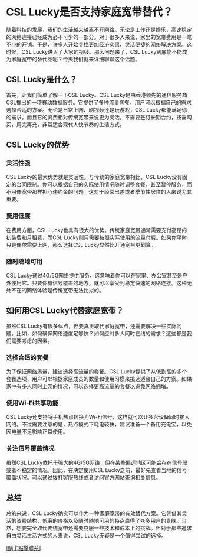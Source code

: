 # CSL Lucky是否支持家庭宽带替代？

随着科技的发展，我们的生活越来越离不开网络。无论是工作还是娱乐，高速稳定的网络连接已经成为必不可少的一部分。对于很多人来说，家里的宽带费用是一笔不小的开销。于是，许多人开始寻找更加经济实惠、灵活便捷的网络解决方案。这时候，CSL Lucky进入了大家的视线。那么问题来了，CSL Lucky到底能不能成为家庭宽带的替代品呢？今天我们就来详细聊聊这个话题。

## CSL Lucky是什么？

首先，让我们简单了解一下CSL Lucky。CSL Lucky是由香港领先的通信服务商CSL推出的一项移动数据服务。它提供了多种流量套餐，用户可以根据自己的需求选择合适的方案。无论是日常上网、刷视频还是玩游戏，CSL Lucky都能满足你的需求。而且它的资费相对传统宽带来说更为灵活，不需要签订长期合约，按需购买，用完再充，非常适合现代人快节奏的生活方式。

## CSL Lucky的优势

### 灵活性强

CSL Lucky的最大优势就是灵活性。与传统的家庭宽带相比，CSL Lucky没有固定的合同限制。你可以根据自己的实际使用情况随时调整套餐，甚至暂停服务，而不用像宽带那样担心违约金的问题。这对于经常出差或者季节性居住的人来说尤其重要。

### 费用低廉

在费用方面，CSL Lucky也具有很大的优势。传统家庭宽带通常需要支付高昂的初装费和月租费，而CSL Lucky则只需要按照实际使用的流量付费。如果你平时只是偶尔需要上网，那么选择CSL Lucky显然比开通宽带更划算。

### 随时随地可用

CSL Lucky通过4G/5G网络提供服务，这意味着你可以在家里、办公室甚至是户外使用它。只要你有信号覆盖的地方，就可以享受到稳定快速的网络连接。这种无处不在的网络体验是传统宽带无法比拟的。

## 如何用CSL Lucky代替家庭宽带？

虽然CSL Lucky有很多优点，但要真正取代家庭宽带，还需要解决一些实际问题。比如，如何确保网络速度足够快？如何应对多人同时在线的需求？这些都是我们需要考虑的因素。

### 选择合适的套餐

为了保证网络质量，建议选择高流量的套餐。CSL Lucky提供了从低到高的多个套餐选项，用户可以根据家庭成员的数量和使用习惯来挑选适合自己的方案。如果家中有多人同时上网的情况，可以选择更高流量的套餐以避免网络拥堵。

### 使用Wi-Fi共享功能

CSL Lucky还支持将手机热点转换为Wi-Fi信号，这样就可以让多台设备同时接入网络。不过需要注意的是，热点模式下耗电较快，建议准备一个备用充电宝，以免因电量不足影响正常使用。

### 关注信号覆盖情况

虽然CSL Lucky依托于强大的4G/5G网络，但在某些偏远地区可能会存在信号弱或者不稳定的情况。因此，在决定使用CSL Lucky之前，最好先查看当地的信号覆盖状况。可以通过拨打客服热线或者访问官方网站查询相关信息。

## 总结

总的来说，CSL Lucky确实可以作为一种家庭宽带的有效替代方案。它凭借其灵活的资费结构、低廉的价格以及随时随地可用的特点赢得了众多用户的青睐。当然，想要完全取代传统宽带还需要克服一些技术和成本上的挑战。但对于那些追求自由灵活生活方式的人来说，CSL Lucky无疑是一个值得尝试的选择。

[[購卡點擊聯系](https://t.me/s/esim1088)]